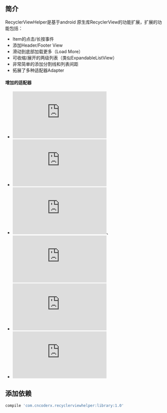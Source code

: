 ## 简介
RecyclerViewHelper是基于android 原生库RecyclerView的功能扩展，扩展的功能包括：
* Item的点击/长按事件
* 添加Header/Footer View
* 滑动到底部加载更多（Load More）
* 可收缩/展开的两级列表（类似ExpandableListView）
* 非常简单的添加分割线和列表间距
* 拓展了多种适配器Adapter

#### 增加的适配器
* ![ArrayAdapter](https://raw.githubusercontent.com/CNCoderX/RecyclerViewHelper/master/library/src/main/java/com/cncoderx/recyclerviewhelper/adapter/ArrayAdapter.java)
* ![SimpleAdapter](https://raw.githubusercontent.com/CNCoderX/RecyclerViewHelper/master/library/src/main/java/com/cncoderx/recyclerviewhelper/adapter/SimpleAdapter.java)
* ![CursorAdapter](https://raw.githubusercontent.com/CNCoderX/RecyclerViewHelper/master/library/src/main/java/com/cncoderx/recyclerviewhelper/adapter/CursorAdapter.java)、![SimpleCursorAdapter](https://raw.githubusercontent.com/CNCoderX/RecyclerViewHelper/master/library/src/main/java/com/cncoderx/recyclerviewhelper/adapter/SimpleCursorAdapter.java)
* ![ObjectAdapter](https://raw.githubusercontent.com/CNCoderX/RecyclerViewHelper/master/library/src/main/java/com/cncoderx/recyclerviewhelper/adapter/ObjectAdapter.java)
* ![ExpandableAdapter](https://raw.githubusercontent.com/CNCoderX/RecyclerViewHelper/master/library/src/main/java/com/cncoderx/recyclerviewhelper/adapter/ExpandableAdapter.java)

## 添加依赖
```gradle
compile 'com.cncoderx.recyclerviewhelper:library:1.0'
```


